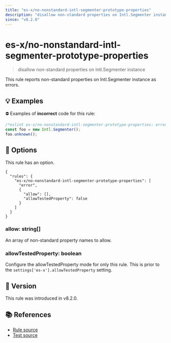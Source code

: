 ```yaml
---
title: "es-x/no-nonstandard-intl-segmenter-prototype-properties"
description: "disallow non-standard properties on Intl.Segmenter instance"
since: "v8.2.0"
---
```


# es-x/no-nonstandard-intl-segmenter-prototype-properties
> disallow non-standard properties on Intl.Segmenter instance

This rule reports non-standard properties on Intl.Segmenter instance as errors.

## 💡 Examples

⛔ Examples of **incorrect** code for this rule:

<eslint-playground type="bad">

```js
/*eslint es-x/no-nonstandard-intl-segmenter-prototype-properties: error */
const foo = new Intl.Segmenter();
foo.unknown();
```

</eslint-playground>

## 🔧 Options

This rule has an option.

```jsonc
{
  "rules": {
    "es-x/no-nonstandard-intl-segmenter-prototype-properties": [
      "error",
      {
        "allow": [],
        "allowTestedProperty": false
      }
    ]
  }
}
```

### allow: string[]

An array of non-standard property names to allow.

### allowTestedProperty: boolean

Configure the allowTestedProperty mode for only this rule.
This is prior to the `settings['es-x'].allowTestedProperty` setting.

## 🚀 Version

This rule was introduced in v8.2.0.

## 📚 References

- [Rule source](https://github.com/eslint-community/eslint-plugin-es-x/blob/master/lib/rules/no-nonstandard-intl-segmenter-prototype-properties.js)
- [Test source](https://github.com/eslint-community/eslint-plugin-es-x/blob/master/tests/lib/rules/no-nonstandard-intl-segmenter-prototype-properties.js)
